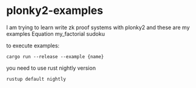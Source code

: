 # plonky2-examples
I am trying to learn write zk proof systems with plonky2 and these are my examples
Equation
my_factorial
sudoku

to execute examples:

```
cargo run --release --example {name}
```

you need to use rust nightly version 

```
rustup default nightly
```
